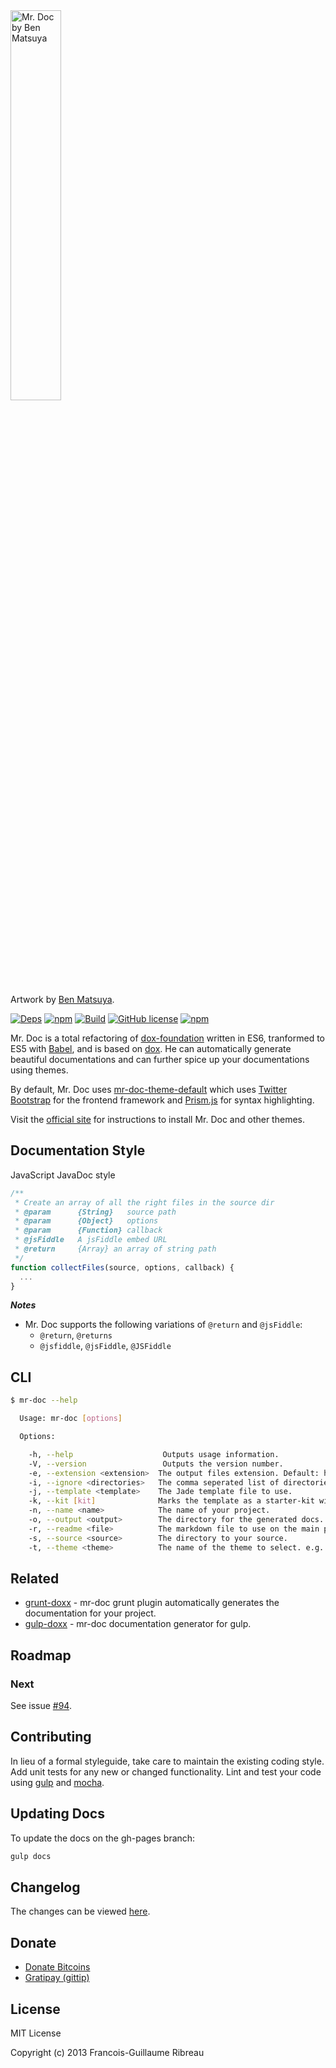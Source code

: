 <img src="http://cl.ly/image/0x3g3I3c460q/content" width="40%" alt="Mr. Doc by Ben Matsuya">

Artwork by [Ben Matsuya](http://www.matsuyacreative.com/about/).

[![Deps](https://david-dm.org/mr-doc/mr-doc.svg)](https://david-dm.org/mr-doc/mr-doc) 
[![npm](https://img.shields.io/npm/v/mr-doc.svg)](https://www.npmjs.com/package/mr-doc)
[![Build](https://travis-ci.org/mr-doc/mr-doc.svg)](https://travis-ci.org/mr-doc/mr-doc)
[![GitHub license](https://img.shields.io/badge/license-MIT-blue.svg)](https://raw.githubusercontent.com/mr-doc/mr-doc/master/LICENSE.md)
[![npm](https://img.shields.io/npm/dt/mr-doc.svg)](https://www.npmjs.com/package/mr-doc)

Mr. Doc is a total refactoring of [dox-foundation](https://github.com/punkave/dox-foundation/)  written in ES6, tranformed to ES5 with [Babel](https://babeljs.io/), and is based on [dox](https://github.com/visionmedia/dox). He can automatically generate beautiful documentations and can further spice up your documentations using themes.

By default, Mr. Doc uses [mr-doc-theme-default](https://www.github.com/mr-doc/mr-doc-theme-default) which uses 
[Twitter Bootstrap](https://twitter.github.com/bootstrap/) for the frontend framework and [Prism.js](http://prismjs.com/)
for syntax highlighting.

Visit the [official site](https://mr-doc.github.io/) for instructions to install Mr. Doc and other themes.


## Documentation Style

JavaScript JavaDoc style

```javascript
/**
 * Create an array of all the right files in the source dir
 * @param      {String}   source path
 * @param      {Object}   options
 * @param      {Function} callback
 * @jsFiddle   A jsFiddle embed URL
 * @return     {Array} an array of string path
 */
function collectFiles(source, options, callback) {
  ...
}

```

***Notes***

* Mr. Doc supports the following variations of `@return` and `@jsFiddle`:
  * `@return`, `@returns`
  * `@jsfiddle`, `@jsFiddle`, `@JSFiddle`


## CLI
```bash
$ mr-doc --help

  Usage: mr-doc [options]

  Options:

    -h, --help                    Outputs usage information.
    -V, --version                 Outputs the version number.
    -e, --extension <extension>  The output files extension. Default: html
    -i, --ignore <directories>   The comma seperated list of directories to ignore. Default: test,public,static,view,views,template,templates
    -j, --template <template>    The Jade template file to use.
    -k, --kit [kit]              Marks the template as a starter-kit with a 'yes' or 'no' (optional).
    -n, --name <name>            The name of your project.
    -o, --output <output>        The directory for the generated docs. Default: <CWD>/docs
    -r, --readme <file>          The markdown file to use on the main page of the documentations. Checks the current directory for a package.json or README.md by default
    -s, --source <source>        The directory to your source.
    -t, --theme <theme>          The name of the theme to select. e.g. mr-doc-theme-cayman or cayman.
```

## Related

* [grunt-doxx](https://github.com/evertton/grunt-doxx) - mr-doc grunt plugin automatically generates the documentation for your project.
* [gulp-doxx](https://github.com/filipovskii/gulp-doxx) - mr-doc documentation generator for gulp.

## Roadmap

### Next

See issue [#94](https://github.com/mr-doc/mr-doc/issues/94).

## Contributing

In lieu of a formal styleguide, take care to maintain the existing coding style. Add unit tests for any new or changed functionality. Lint and test your code using [gulp](https://github.com/gulpjs/gulp) and [mocha](https://github.com/mochajs/mocha).

## Updating Docs

To update the docs on the gh-pages branch:

```bash
gulp docs
```

## Changelog

The changes can be viewed [here](/CHANGELOG.md).

## Donate

* [Donate Bitcoins](https://coinbase.com/checkouts/fc3041b9d8116e0b98e7d243c4727a30)
* [Gratipay (gittip)](https://gratipay.com/FGRibreau/)

## License

MIT License

Copyright (c) 2013 Francois-Guillaume Ribreau
